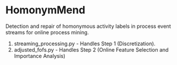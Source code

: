 # HomonymMend
Detection and repair of homonymous activity labels in process event streams for online process mining.

1. streaming_processing.py - Handles Step 1 (Discretization).
2. adjusted_fofs.py - Handles Step 2 (Online Feature Selection and Importance Analysis)